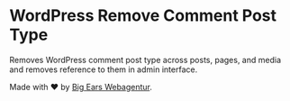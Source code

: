 # WordPress Remove Comment Post Type
Removes WordPress comment post type across posts, pages, and media and removes reference to them in admin interface.

Made with ❤️ by [Big Ears Webagentur](https://bigears.work).
